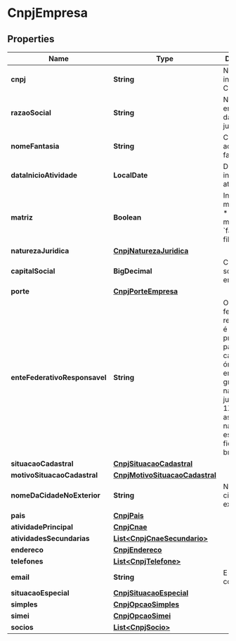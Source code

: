 

# CnpjEmpresa


## Properties

| Name | Type | Description | Notes |
|------------ | ------------- | ------------- | -------------|
|**cnpj** | **String** | Número de inscrição do CNPJ. |  [optional] |
|**razaoSocial** | **String** | Nome empresarial da pessoa jurídica. |  [optional] |
|**nomeFantasia** | **String** | Corresponde ao nome fantasia. |  [optional] |
|**dataInicioAtividade** | **LocalDate** | Data de início da atividade. |  [optional] |
|**matriz** | **Boolean** | Indicador de matriz/filial:  * &#x60;true&#x60; - É matriz  * &#x60;false&#x60; - É filial |  [optional] |
|**naturezaJuridica** | [**CnpjNaturezaJuridica**](CnpjNaturezaJuridica.md) |  |  [optional] |
|**capitalSocial** | **BigDecimal** | Capital social da empresa. |  [optional] |
|**porte** | [**CnpjPorteEmpresa**](CnpjPorteEmpresa.md) |  |  [optional] |
|**enteFederativoResponsavel** | **String** | O ente federativo responsável é preenchido para os casos de órgãos e  entidades do grupo de natureza jurídica 1XXX. Para as demais naturezas,  este atributo fica em branco. |  [optional] |
|**situacaoCadastral** | [**CnpjSituacaoCadastral**](CnpjSituacaoCadastral.md) |  |  [optional] |
|**motivoSituacaoCadastral** | [**CnpjMotivoSituacaoCadastral**](CnpjMotivoSituacaoCadastral.md) |  |  [optional] |
|**nomeDaCidadeNoExterior** | **String** | Nome da cidade no exterior. |  [optional] |
|**pais** | [**CnpjPais**](CnpjPais.md) |  |  [optional] |
|**atividadePrincipal** | [**CnpjCnae**](CnpjCnae.md) |  |  [optional] |
|**atividadesSecundarias** | [**List&lt;CnpjCnaeSecundario&gt;**](CnpjCnaeSecundario.md) |  |  [optional] |
|**endereco** | [**CnpjEndereco**](CnpjEndereco.md) |  |  [optional] |
|**telefones** | [**List&lt;CnpjTelefone&gt;**](CnpjTelefone.md) |  |  [optional] |
|**email** | **String** | E-mail do contribuinte. |  [optional] |
|**situacaoEspecial** | [**CnpjSituacaoEspecial**](CnpjSituacaoEspecial.md) |  |  [optional] |
|**simples** | [**CnpjOpcaoSimples**](CnpjOpcaoSimples.md) |  |  [optional] |
|**simei** | [**CnpjOpcaoSimei**](CnpjOpcaoSimei.md) |  |  [optional] |
|**socios** | [**List&lt;CnpjSocio&gt;**](CnpjSocio.md) |  |  [optional] |




